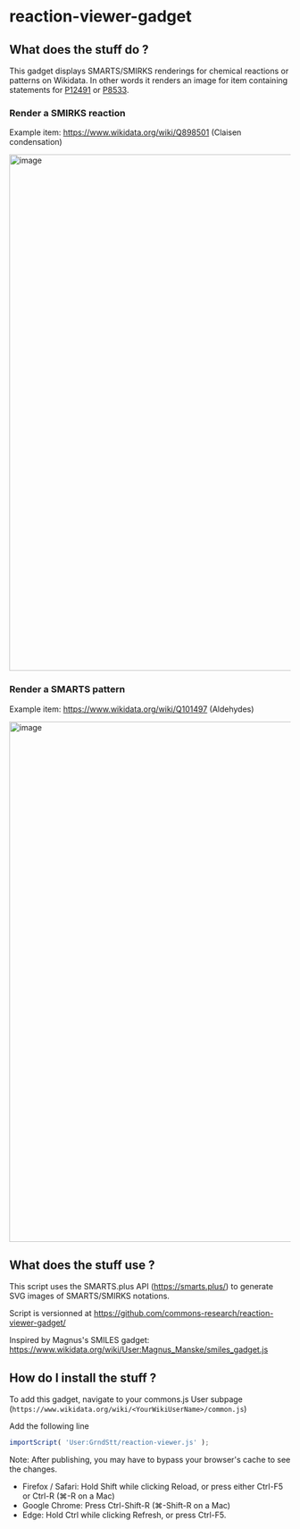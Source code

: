 # reaction-viewer-gadget

## What does the stuff do ?

This gadget displays SMARTS/SMIRKS renderings for chemical reactions or patterns on Wikidata. In other words it renders an image for item containing statements for [P12491](https://www.wikidata.org/wiki/Property:P12491) or [P8533](https://www.wikidata.org/wiki/Property:P8533).

### Render a SMIRKS reaction 

Example item: https://www.wikidata.org/wiki/Q898501 (Claisen condensation)

<img width="924" alt="image" src="https://github.com/commons-research/reaction-viewer-gadget/assets/2760049/e0fae94c-cbf0-44ef-a2b6-6d645783d532">

### Render a SMARTS pattern

Example item: https://www.wikidata.org/wiki/Q101497 (Aldehydes)

<img width="931" alt="image" src="https://github.com/commons-research/reaction-viewer-gadget/assets/2760049/e2d57121-9dad-408e-b67a-c1389101ffa5">

## What does the stuff use ?

This script uses the SMARTS.plus API (https://smarts.plus/) to generate SVG images of SMARTS/SMIRKS notations.

Script is versionned at https://github.com/commons-research/reaction-viewer-gadget/

Inspired by Magnus's SMILES gadget: https://www.wikidata.org/wiki/User:Magnus_Manske/smiles_gadget.js

## How do I install the stuff ?

To add this gadget, navigate to your commons.js User subpage (`https://www.wikidata.org/wiki/<YourWikiUserName>/common.js`)

Add the following line

```js
importScript( 'User:GrndStt/reaction-viewer.js' );
```

Note: After publishing, you may have to bypass your browser's cache to see the changes.

- Firefox / Safari: Hold Shift while clicking Reload, or press either Ctrl-F5 or Ctrl-R (⌘-R on a Mac)
- Google Chrome: Press Ctrl-Shift-R (⌘-Shift-R on a Mac)
- Edge: Hold Ctrl while clicking Refresh, or press Ctrl-F5.

